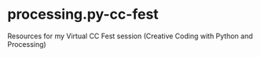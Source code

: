 # processing.py-cc-fest
Resources for my Virtual CC Fest session (Creative Coding with Python and Processing)
